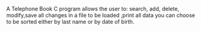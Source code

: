 A Telephone Book C program allows the user to:
search, add, delete, modify,save all changes in a file to be loaded ,print all data you can choose to be sorted either by last name or by date of birth.
